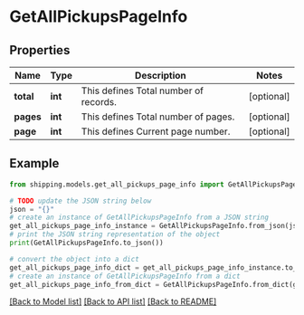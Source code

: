 # GetAllPickupsPageInfo


## Properties

Name | Type | Description | Notes
------------ | ------------- | ------------- | -------------
**total** | **int** | This defines Total number of records. | [optional] 
**pages** | **int** | This defines Total number of pages. | [optional] 
**page** | **int** | This defines Current page number. | [optional] 

## Example

```python
from shipping.models.get_all_pickups_page_info import GetAllPickupsPageInfo

# TODO update the JSON string below
json = "{}"
# create an instance of GetAllPickupsPageInfo from a JSON string
get_all_pickups_page_info_instance = GetAllPickupsPageInfo.from_json(json)
# print the JSON string representation of the object
print(GetAllPickupsPageInfo.to_json())

# convert the object into a dict
get_all_pickups_page_info_dict = get_all_pickups_page_info_instance.to_dict()
# create an instance of GetAllPickupsPageInfo from a dict
get_all_pickups_page_info_from_dict = GetAllPickupsPageInfo.from_dict(get_all_pickups_page_info_dict)
```
[[Back to Model list]](../README.md#documentation-for-models) [[Back to API list]](../README.md#documentation-for-api-endpoints) [[Back to README]](../README.md)


